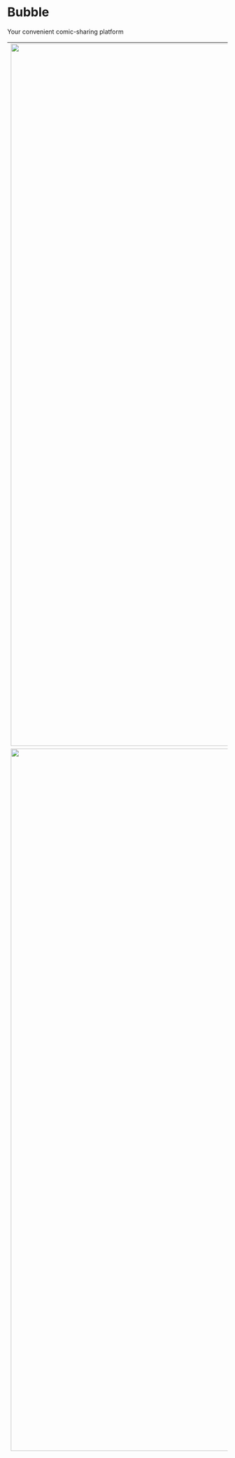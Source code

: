 # Bubble
Your convenient comic-sharing platform

| | | |
|:-------------------------:|:-------------------------:|:-------------------------:|
|<img width="1604" src="https://user-images.githubusercontent.com/31614124/63973572-b4a24180-cab3-11e9-86f8-b6dc044e1765.jpg"> | <img width="1604" src="https://user-images.githubusercontent.com/31614124/63973574-b53ad800-cab3-11e9-991a-ed3c4d55d2eb.jpg">|<img width="1604" src="https://user-images.githubusercontent.com/31614124/63973580-b5d36e80-cab3-11e9-8c71-fef1809068b7.jpg">|
| <img width="1604" src="https://user-images.githubusercontent.com/31614124/63973585-b835c880-cab3-11e9-9ec3-df88715454d7.jpg">| <img width="1604" src="https://user-images.githubusercontent.com/31614124/63973577-b53ad800-cab3-11e9-9923-9dbd98226789.jpg">|<img width="1604" src="https://user-images.githubusercontent.com/31614124/63973573-b53ad800-cab3-11e9-97e5-e1b913fe5080.jpg">|
|<img width="1604" > | <img width="1604" src="https://user-images.githubusercontent.com/31614124/63973575-b53ad800-cab3-11e9-8f3b-175324a07966.jpg"> | <img width="1604" src="https://user-images.githubusercontent.com/31614124/63973586-b835c880-cab3-11e9-9f49-41fa2ca7356d.jpg">|
|<img width="1604" src="https://user-images.githubusercontent.com/31614124/63973587-b835c880-cab3-11e9-9a4f-a53dbe937c36.jpg"> | <img width="1604" src="https://user-images.githubusercontent.com/31614124/63973589-b835c880-cab3-11e9-8252-87b35bed426e.jpg">|<img width="1604" src="https://user-images.githubusercontent.com/31614124/63973591-b835c880-cab3-11e9-8728-58715038bdfa.jpg">|
